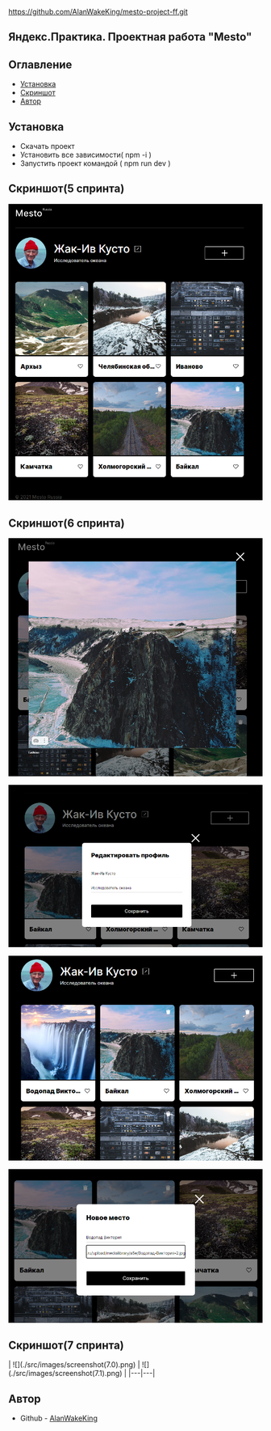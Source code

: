 https://github.com/AlanWakeKing/mesto-project-ff.git

<h2>Яндекс.Практика. Проектная работа "Mesto"</h2>

<h2 aling="center">Оглавление</h2>

- [Установка](#установка)
- [Скриншот](#скриншот)
- [Автор](#автор)

<h2 aling="center">Установка</h2>

- Скачать проект
- Установить все зависимости( npm -i )
- Запустить проект командой ( npm run dev ) 

<h2 aling="center">Скриншот(5 спринта)</h2>

![](./src/images/screenshot(5.0).png)

<h2 aling="center">Скриншот(6 спринта)</h2>

![](./src/images/screenshot(6.0).png)

![](./src/images/screenshot(6.1).png)

![](./src/images/screenshot(6.2).png)

![](./src/images/screenshot(6.3).png)
<h2 aling="center">Скриншот(7 спринта)</h2>
| ![](./src/images/screenshot(7.0).png) | ![](./src/images/screenshot(7.1).png) |
|---|---|
<h2 aling="center">Автор</h2>

- Github - [AlanWakeKing](https://github.com/AlanWakeKing)
